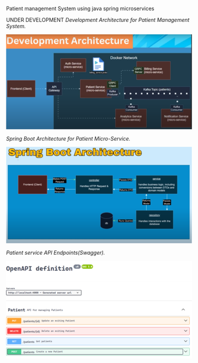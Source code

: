 Patient management System 
using java spring microservices

UNDER DEVELOPMENT
*Development Architecture for Patient Management System.*

![Development Architecture for Patient Management System](Images/Development_Architecture.png)

*Spring Boot Architecture for Patient Micro-Service.*

![Spring Boot Architecture for Patient Micro-Service ](Images/SpringBoot_Architecture.png)


*Patient service API Endpoints(Swagger).*

![Patient service API Endpoints(Swagger).](Images/Patient_service_endpoints.png)

